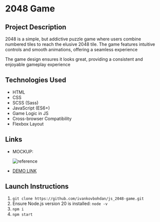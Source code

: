 # 2048 Game

## Project Description
2048 is a simple, but addictive puzzle game where users combine numbered tiles to reach the elusive 2048 tile. The game features intuitive controls and smooth animations, offering a seamless experience

The game design ensures it looks great, providing a consistent and enjoyable gameplay experience

## Technologies Used
- HTML
- CSS
- SCSS (Sass)
- JavaScript (ES6+)
- Game Logic in JS
- Cross-browser Compatibility
- Flexbox Layout

## Links
- MOCKUP:
  
  ![reference](https://github.com/user-attachments/assets/209aa139-dd1c-4a97-aa4e-5fba70505992)

- [DEMO LINK](https://ivankovbohdan.github.io/js_2048-game)

## Launch Instructions
1. `git clone https://github.com/ivankovbohdan/js_2048-game.git`
2. Ensure Node.js version 20 is installed: `node -v`
3. `npm i`
4. `npm start`
